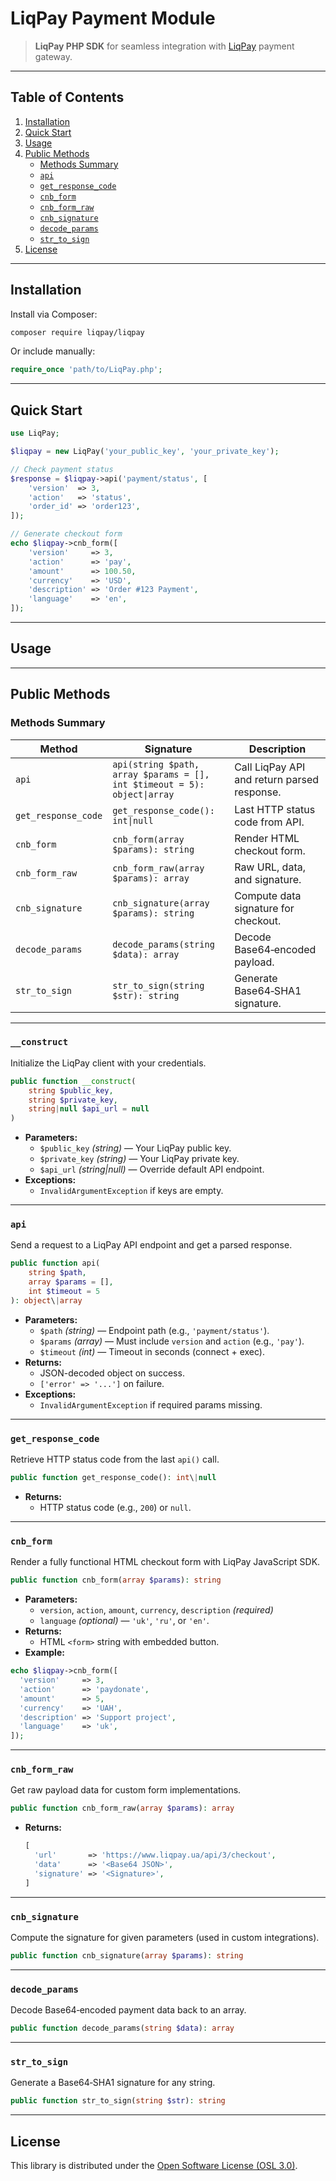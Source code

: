 # LiqPay Payment Module

> **LiqPay PHP SDK** for seamless integration with [LiqPay](https://www.liqpay.ua) payment gateway.

---

## Table of Contents

1. [Installation](#installation)
2. [Quick Start](#quick-start)
3. [Usage](#usage)
4. [Public Methods](#public-methods)
   - [Methods Summary](#methods-summary)
   - [`api`](#api)
   - [`get_response_code`](#get_response_code)
   - [`cnb_form`](#cnb_form)
   - [`cnb_form_raw`](#cnb_form_raw)
   - [`cnb_signature`](#cnb_signature)
   - [`decode_params`](#decode_params)
   - [`str_to_sign`](#str_to_sign)
5. [License](#license)

---

## Installation

Install via Composer:

```bash
composer require liqpay/liqpay
```

Or include manually:

```php
require_once 'path/to/LiqPay.php';
```

---

## Quick Start

```php
use LiqPay;

$liqpay = new LiqPay('your_public_key', 'your_private_key');

// Check payment status
$response = $liqpay->api('payment/status', [
    'version'  => 3,
    'action'   => 'status',
    'order_id' => 'order123',
]);

// Generate checkout form
echo $liqpay->cnb_form([
    'version'     => 3,
    'action'      => 'pay',
    'amount'      => 100.50,
    'currency'    => 'USD',
    'description' => 'Order #123 Payment',
    'language'    => 'en',
]);
```

---

## Usage

---

## Public Methods

### Methods Summary

| Method               | Signature                                                            | Description                                  |
|----------------------|----------------------------------------------------------------------|----------------------------------------------|
| `api`                | `api(string $path, array $params = [], int $timeout = 5): object\|array`     | Call LiqPay API and return parsed response. |
| `get_response_code`  | `get_response_code(): int\|null`                                      | Last HTTP status code from API.             |
| `cnb_form`           | `cnb_form(array $params): string`                                     | Render HTML checkout form.                  |
| `cnb_form_raw`       | `cnb_form_raw(array $params): array`                                  | Raw URL, data, and signature.               |
| `cnb_signature`      | `cnb_signature(array $params): string`                                | Compute data signature for checkout.        |
| `decode_params`      | `decode_params(string $data): array`                                  | Decode Base64‑encoded payload.              |
| `str_to_sign`        | `str_to_sign(string $str): string`                                    | Generate Base64‑SHA1 signature.             |

---

### `__construct`

Initialize the LiqPay client with your credentials.

```php
public function __construct(
    string $public_key,
    string $private_key,
    string|null $api_url = null
)
```

- **Parameters:**
   - `$public_key` _(string)_ — Your LiqPay public key.
   - `$private_key` _(string)_ — Your LiqPay private key.
   - `$api_url` _(string|null)_ — Override default API endpoint.
- **Exceptions:**
   - `InvalidArgumentException` if keys are empty.

---

### `api`

Send a request to a LiqPay API endpoint and get a parsed response.

```php
public function api(
    string $path,
    array $params = [],
    int $timeout = 5
): object\|array
```

- **Parameters:**
   - `$path` _(string)_ — Endpoint path (e.g., `'payment/status'`).
   - `$params` _(array)_ — Must include `version` and `action` (e.g., `'pay'`).
   - `$timeout` _(int)_ — Timeout in seconds (connect + exec).
- **Returns:**
   - JSON-decoded object on success.
   - `['error' => '...']` on failure.
- **Exceptions:**
   - `InvalidArgumentException` if required params missing.

---

### `get_response_code`

Retrieve HTTP status code from the last `api()` call.

```php
public function get_response_code(): int\|null
```

- **Returns:**
   - HTTP status code (e.g., `200`) or `null`.

---

### `cnb_form`

Render a fully functional HTML checkout form with LiqPay JavaScript SDK.

```php
public function cnb_form(array $params): string
```

- **Parameters:**
   - `version`, `action`, `amount`, `currency`, `description` _(required)_
   - `language` _(optional)_ — `'uk'`, `'ru'`, or `'en'`.
- **Returns:**
   - HTML `<form>` string with embedded button.
- **Example:**

```php
echo $liqpay->cnb_form([
  'version'     => 3,
  'action'      => 'paydonate',
  'amount'      => 5,
  'currency'    => 'UAH',
  'description' => 'Support project',
  'language'    => 'uk',
]);
```

---

### `cnb_form_raw`

Get raw payload data for custom form implementations.

```php
public function cnb_form_raw(array $params): array
```

- **Returns:**
  ```php
  [
    'url'       => 'https://www.liqpay.ua/api/3/checkout',
    'data'      => '<Base64 JSON>',
    'signature' => '<Signature>',
  ]
  ```

---

### `cnb_signature`

Compute the signature for given parameters (used in custom integrations).

```php
public function cnb_signature(array $params): string
```

---

### `decode_params`

Decode Base64‑encoded payment data back to an array.

```php
public function decode_params(string $data): array
```

---

### `str_to_sign`

Generate a Base64‑SHA1 signature for any string.

```php
public function str_to_sign(string $str): string
```

---

## License

This library is distributed under the [Open Software License (OSL 3.0)](http://opensource.org/licenses/osl-3.0.php).

